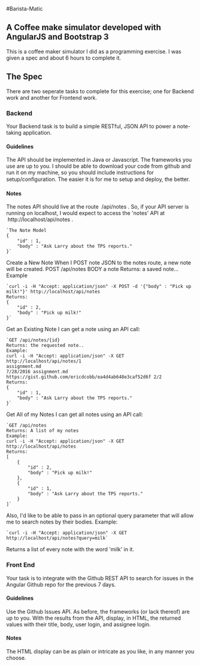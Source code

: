#Barista-Matic

## A Coffee make simulator developed with AngularJS and Bootstrap 3

This is a coffee maker simulator I did as a programming exercise. I was given a spec and about 6 hours to complete it.
 
## The Spec

There are two seperate tasks to complete for this exercise; one for Backend work and another for Frontend work.

### Backend

Your Backend task is to build a simple RESTful, JSON API to power a note-taking application.
#### Guidelines
The API should be implemented in Java or Javascript. The frameworks you use are up to you. I should be able to
download your code from github and run it on my machine, so you should include instructions for setup/conﬁguration.
The easier it is for me to setup and deploy, the better.
#### Notes
The notes API should live at the route  /api/notes . So, if your API server is running on localhost, I would expect to
access the 'notes' API at  http://localhost/api/notes .

    `The Note Model
    {
        "id" : 1,
        "body" : "Ask Larry about the TPS reports."
    }`
    
Create a New Note
When I POST note JSON to the notes route, a new note will be created.
POST /api/notes
BODY a note
Returns: a saved note...
Example

    `curl -i -H "Accept: application/json" -X POST -d '{"body" : "Pick up milk!"}' http://localhost/api/notes
    Returns:
    {
        "id" : 2,
        "body" : "Pick up milk!"
    }`
    
Get an Existing Note
I can get a note using an API call:

    `GET /api/notes/{id}
    Returns: the requested note..
    Example:
    curl -i -H "Accept: application/json" -X GET http://localhost/api/notes/1
    assignment.md
    7/28/2016 assignment.md
    https://gist.github.com/ericdcobb/ea4d4ab648e3caf52d6f 2/2
    Returns:
    {
        "id" : 1,
        "body" : "Ask Larry about the TPS reports."
    }`
    
Get All of my Notes
I can get all notes using an API call:

    `GET /api/notes
    Returns: A list of my notes
    Example:
    curl -i -H "Accept: application/json" -X GET http://localhost/api/notes
    Returns:
    [
        {
            "id" : 2,
            "body" : "Pick up milk!"
        },
        {
            "id" : 1,
            "body" : "Ask Larry about the TPS reports."
        }
    ]`
    
Also, I'd like to be able to pass in an optional query parameter that will allow me to search notes by their bodies.
Example:

    `curl -i -H "Accept: application/json" -X GET http://localhost/api/notes?query=milk`
    
Returns a list of every note with the word 'milk' in it.

### Front End

Your task is to integrate with the Github REST API to search for issues in the Angular Github repo for the previous 7 days.
#### Guidelines
Use the Github Issues API. As before, the frameworks (or lack thereof) are up to you. With the results from the API,
display, in HTML, the returned values with their title, body, user login, and assignee login.
#### Notes
The HTML display can be as plain or intricate as you like, in any manner you choose.
